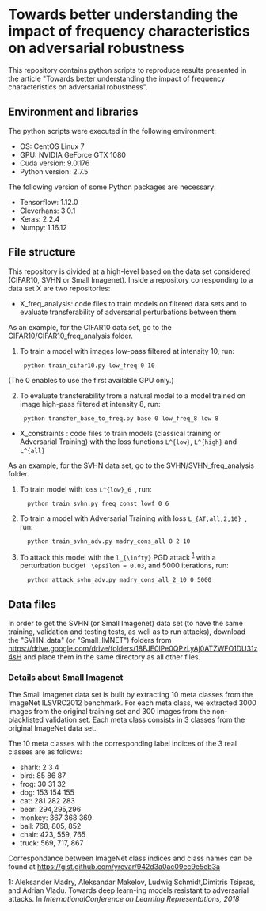 # Towards better understanding the impact of frequency characteristics on adversarial robustness

This repository contains python scripts to reproduce results presented in the article "Towards better understanding the impact of frequency characteristics on adversarial robustness".

## Environment and libraries

The python scripts were executed in the following environment:

* OS: CentOS Linux 7
* GPU: NVIDIA GeForce GTX 1080 
* Cuda version: 9.0.176
* Python version: 2.7.5

The following version of some Python packages are necessary: 

* Tensorflow: 1.12.0
* Cleverhans: 3.0.1
* Keras: 2.2.4
* Numpy: 1.16.12


## File structure

This repository is divided at a high-level based on the data set considered (CIFAR10, SVHN or Small Imagenet). Inside a repository corresponding to a data set X are two repositories:
- X_freq_analysis: code files to train models on filtered data sets and to evaluate transferability of adversarial perturbations between them.

As an example, for the CIFAR10 data set, go to the CIFAR10/CIFAR10_freq_analysis folder.

1. To train a model with images low-pass filtered at intensity 10, run:

        python train_cifar10.py low_freq 0 10 
    
(The 0 enables to use the first available GPU only.)

2. To evaluate transferability from a natural model to a model trained on image high-pass filtered at intensity 8, run:
 
        python transfer_base_to_freq.py base 0 low_freq_8 low 8

- X_constraints : code files to train models (classical training or Adversarial Training) with the loss functions ```L^{low}```, ```L^{high}``` and ```L^{all}```

As an example, for the SVHN data set, go to the SVHN/SVHN_freq_analysis folder.

1. To train model with loss ```L^{low}_6 ```,  run:

         python train_svhn.py freq_const_lowf 0 6

2. To train a model with Adversarial Training with loss ```L_{AT,all,2,10} ```, run:

         python train_svhn_adv.py madry_cons_all 0 2 10
   
3. To attack this model with the ```l_{\infty}``` PGD attack <sup>[1](#madry_pgd)</sup> with a perturbation budget ``` \epsilon = 0.03```, and 5000 iterations,
run:

         python attack_svhn_adv.py madry_cons_all_2_10 0 5000


## Data files

In order to get the SVHN (or Small Imagenet) data set (to have the same training, validation and testing tests, as well as to run attacks), download the "SVHN_data" (or "Small_IMNET") folders from https://drive.google.com/drive/folders/18FJE0lPe0QPzLyAj0ATZWFO1DU31z4sH and place them in the same directory as all other files.


### Details about Small Imagenet
The Small Imagenet data set is built by extracting 10 meta classes from the ImageNet ILSVRC2012 benchmark. For each meta class, we extracted 3000 images from the original training set and 300 images from the non-blacklisted validation set.
Each meta class consists in 3 classes from the original ImageNet data set.

The 10 meta classes with the corresponding label indices of the 3 real classes are as follows:
* shark: 2 3 4
* bird: 85 86 87
* frog: 30 31 32
* dog: 153 154 155
* cat: 281 282 283
* bear: 294,295,296
* monkey: 367 368 369
* ball: 768, 805, 852
* chair: 423, 559, 765
* truck: 569, 717, 867

Correspondance between ImageNet class indices and class names can be found at https://gist.github.com/yrevar/942d3a0ac09ec9e5eb3a





<a name="madry_pgd">1</a>: Aleksander Madry,  Aleksandar Makelov,  Ludwig Schmidt,Dimitris Tsipras,  and Adrian Vladu. Towards deep learn-ing models resistant to adversarial attacks. In *InternationalConference on Learning Representations, 2018*
